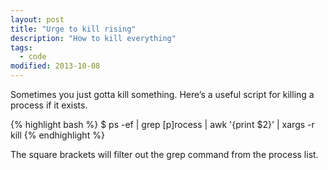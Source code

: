 ```yaml
---
layout: post
title: "Urge to kill rising"
description: "How to kill everything"
tags: 
  - code
modified: 2013-10-08
---
```


Sometimes you just gotta kill something. Here’s a useful script for killing a process if it exists.

{% highlight bash %}
$ ps -ef  | grep [p]rocess | awk '{print $2}' | xargs -r kill
{% endhighlight %}

The square brackets will filter out the grep command from the process list.

